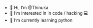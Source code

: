 - 👋 Hi, I’m @Thinuka
- 👀 I’m interested in in code / hacking 💻
- 🌱 I’m currently learning python
<!---
Thinuka5/Thinuka5 is a ✨ special ✨ repository because its `README.md` (this file) appears on your GitHub profile.
You can click the Preview link to take a look at your changes.
--->
